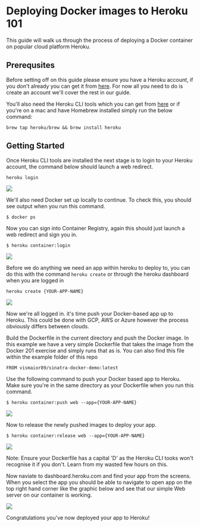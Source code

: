 # Deploying Docker images to Heroku 101

This guide will walk us through the process of deploying a Docker container on popular cloud platform Heroku. 
## Prerequsites

Before setting off on this guide please ensure you have a Heroku account, if you don't already you can get it from [here](https://id.heroku.com/login). For now all you need to do is create an account we'll cover the rest in our guide.

You'll also need the Heroku CLI tools which you can get from [here](https://devcenter.heroku.com/articles/heroku-cli) or if you're on a mac and have Homebrew installed simply run the below command:

```
brew tap heroku/brew && brew install heroku
```

## Getting Started

Once Heroku CLI tools are installed the next stage is to login to your Heroku account, the command below should launch a web redirect.

```
heroku login
```

![](images/heroku-login.gif)

We'll also need Docker set up locally to continue. To check this, you should see output when you run this command.

```
$ docker ps
```

Now you can sign into Container Registry, again this should just launch a web redirect and sign you in.

```
$ heroku container:login
```

![](images/container-login.gif)


Before we do anything we need an app within heroku to deploy to, you can do this with the command ```heroku create``` or through the heroku dashboard when you are logged in

``` 
heroku create {YOUR-APP-NAME}
```
![](images/heroku-create-app.gif)

Now we're all logged in. it's time push your Docker-based app up to Heroku. This could be done with GCP, AWS or Azure however the process obviously differs between clouds.

Build the Dockerfile in the current directory and push the Docker image. In this example we have a very simple Dockerfile that takes the image from the Docker 201 exercise and simply runs that as is. You can also find this file within the example folder of this repo

```
FROM vismaior89/sinatra-docker-demo:latest
```

Use the following command to push your Docker based app to Heroku. Make sure you're in the same directory as your Dockerfile when you run this command.

```
$ heroku container:push web --app={YOUR-APP-NAME}
````

![](images/container-push.gif)

Now to release the newly pushed images to deploy your app.

```
$ heroku container:release web --app={YOUR-APP-NAME}
```

![](images/app-release.gif)


Note: Ensure your Dockerfile has a capital 'D' as the Heroku CLI tooks won't recognise it if you don't. Learn from my wasted few hours on this.

Now naviate to dashboard.heroku.com and find your app from the screens. When you select the app you should be able to navigate to open app on the top right hand corner like the graphic below and see that our simple Web server on our container is working.

![](images/app-working.gif)

Congratulations you've now deployed your app to Heroku!
